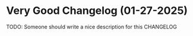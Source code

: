 # Very Good Changelog (01-27-2025)

TODO: Someone should write a nice description for this CHANGELOG
